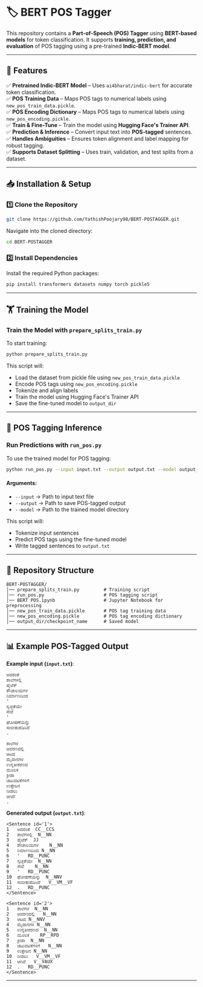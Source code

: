 # 🏷️ BERT POS Tagger

This repository contains a **Part-of-Speech (POS) Tagger** using **BERT-based models** for token classification. It supports **training, prediction, and evaluation** of POS tagging using a pre-trained **Indic-BERT model**.

---

## 🚀 Features

✅ **Pretrained Indic-BERT Model** – Uses `ai4bharat/indic-bert` for accurate token classification.  
✅ **POS Training Data** – Maps POS tags to numerical labels using `new_pos_train_data.pickle`.  
✅ **POS Encoding Dictionary** – Maps POS tags to numerical labels using `new_pos_encoding.pickle`.  
✅ **Train & Fine-Tune** – Train the model using **Hugging Face's Trainer API**.  
✅ **Prediction & Inference** – Convert input text into **POS-tagged** sentences.  
✅ **Handles Ambiguities** – Ensures token alignment and label mapping for robust tagging.  
✅ **Supports Dataset Splitting** – Uses train, validation, and test splits from a dataset.  

---

## 📥 Installation & Setup

### 1️⃣ Clone the Repository
```bash
git clone https://github.com/YathishPoojary98/BERT-POSTAGGER.git
```
Navigate into the cloned directory:
```bash
cd BERT-POSTAGGER
```

### 2️⃣ Install Dependencies
Install the required Python packages:
```bash
pip install transformers datasets numpy torch pickle5
```

---

## 🏋️ Training the Model

### **Train the Model with `prepare_splits_train.py`**
To start training:
```bash
python prepare_splits_train.py
```
This script will:
- Load the dataset from pickle file using `new_pos_train_data.pickle`
- Encode POS tags using `new_pos_encoding.pickle`
- Tokenize and align labels
- Train the model using Hugging Face's Trainer API
- Save the fine-tuned model to `output_dir`

---

## 🎯 POS Tagging Inference

### **Run Predictions with `run_pos.py`**
To use the trained model for POS tagging:
```bash
python run_pos.py --input input.txt --output output.txt --model output_dir
```
#### Arguments:
- `--input` → Path to input text file
- `--output` → Path to save POS-tagged output
- `--model` → Path to the trained model directory

This script will:
- Tokenize input sentences
- Predict POS tags using the fine-tuned model
- Write tagged sentences to `output.txt`

---

## 📂 Repository Structure

```
BERT-POSTAGGER/
│── prepare_splits_train.py         # Training script
│── run_pos.py                      # POS tagging script
│── BERT POS.ipynb                  # Jupyter Notebook for preprocessing
│── new_pos_train_data.pickle       # POS tag training data
│── new_pos_encoding.pickle         # POS tag encoding dictionary
│── output_dir/checkpoint_name      # Saved model
```

---

## 📊 Example POS-Tagged Output
**Example input (`input.txt`)**:
```
ಅದರಂತೆ
ಶಾಲೆಗಳಲ್ಲಿ
ಹೈಟೆಕ್
ಶೌಚಾಲಯಗಳ
ನಿರ್ಮಾಣದಿಂದ
'
ಸ್ವಚ್ಛತೆಯೇ
ಸೇವೆ
'
ಘೋಷಣೆಯನ್ನು
ಸಾಬೀತುಪಡಿಸಿದೆ
.

ಶಾಲೆಗಳ
ಆವರಣದಲ್ಲಿ
ಆಟದ
ಮೈದಾನಗಳ
ಉನ್ನತೀಕರಣದ
ಮೂಲಕ
ಕ್ರೀಡಾ
ಚಟುವಟಿಕೆಗಳಿಗೆ
ಉತ್ತೇಜನ
ನೀಡಲು
ಆಗಿದೆ
.
```
**Generated output (`output.txt`)**:
```
<Sentence id='1'>
1	ಅದರಂತೆ	CC__CCS
2	ಶಾಲೆಗಳಲ್ಲಿ	N__NN
3	ಹೈಟೆಕ್	JJ
4	ಶೌಚಾಲಯಗಳ	N__NN
5	ನಿರ್ಮಾಣದಿಂದ	N__NN
6	'	RD__PUNC
7	ಸ್ವಚ್ಛತೆಯೇ	N__NN
8	ಸೇವೆ	N__NN
9	'	RD__PUNC
10	ಘೋಷಣೆಯನ್ನು	N__NNV
11	ಸಾಬೀತುಪಡಿಸಿದೆ	V__VM__VF
12	.	RD__PUNC
</Sentence>

<Sentence id='2'>
1	ಶಾಲೆಗಳ	N__NN
2	ಆವರಣದಲ್ಲಿ	N__NN
3	ಆಟದ	N__NNV
4	ಮೈದಾನಗಳ	N__NN
5	ಉನ್ನತೀಕರಣದ	N__NN
6	ಮೂಲಕ	RP__RPD
7	ಕ್ರೀಡಾ	N__NN
8	ಚಟುವಟಿಕೆಗಳಿಗೆ	N__NN
9	ಉತ್ತೇಜನ	N__NN
10	ನೀಡಲು	V__VM__VF
11	ಆಗಿದೆ	V__VAUX
12	.	RD__PUNC
</Sentence>
```

---
